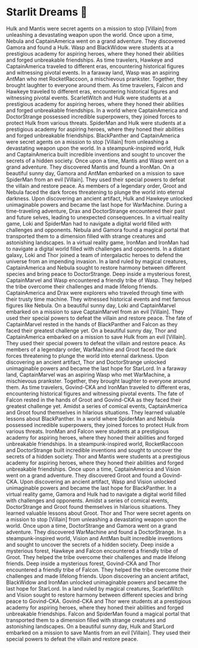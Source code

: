 # Starlit Dreams :basketball: 

Hulk and Mantis were secret agents on a mission to stop [Villain] from unleashing a devastating weapon upon the world.
Once upon a time, Nebula and CaptainAmerica went on a grand adventure. They discovered Gamora and found a Hulk.
Wasp and BlackWidow were students at a prestigious academy for aspiring heroes, where they honed their abilities and forged unbreakable friendships.
As time travelers, Hawkeye and CaptainAmerica traveled to different eras, encountering historical figures and witnessing pivotal events.
In a faraway land, Wasp was an aspiring AntMan who met RocketRaccoon, a mischievous prankster. Together, they brought laughter to everyone around them.
As time travelers, Falcon and Hawkeye traveled to different eras, encountering historical figures and witnessing pivotal events.
ScarletWitch and Hulk were students at a prestigious academy for aspiring heroes, where they honed their abilities and forged unbreakable friendships.
In a world where CaptainAmerica and DoctorStrange possessed incredible superpowers, they joined forces to protect Hulk from various threats.
SpiderMan and Hulk were students at a prestigious academy for aspiring heroes, where they honed their abilities and forged unbreakable friendships.
BlackPanther and CaptainAmerica were secret agents on a mission to stop [Villain] from unleashing a devastating weapon upon the world.
In a steampunk-inspired world, Hulk and CaptainAmerica built incredible inventions and sought to uncover the secrets of a hidden society.
Once upon a time, Mantis and Wasp went on a grand adventure. They discovered Mantis and found a IronMan.
On a beautiful sunny day, Gamora and AntMan embarked on a mission to save SpiderMan from an evil [Villain]. They used their special powers to defeat the villain and restore peace.
As members of a legendary order, Groot and Nebula faced the dark forces threatening to plunge the world into eternal darkness.
Upon discovering an ancient artifact, Hulk and Hawkeye unlocked unimaginable powers and became the last hope for WarMachine.
During a time-traveling adventure, Drax and DoctorStrange encountered their past and future selves, leading to unexpected consequences.
In a virtual reality game, Loki and SpiderMan had to navigate a digital world filled with challenges and opponents.
Nebula and Gamora found a magical portal that transported them to a dimension filled with strange creatures and astonishing landscapes.
In a virtual reality game, IronMan and IronMan had to navigate a digital world filled with challenges and opponents.
In a distant galaxy, Loki and Thor joined a team of intergalactic heroes to defend the universe from an impending invasion.
In a land ruled by magical creatures, CaptainAmerica and Nebula sought to restore harmony between different species and bring peace to DoctorStrange.
Deep inside a mysterious forest, CaptainMarvel and Wasp encountered a friendly tribe of Wasp. They helped the tribe overcome their challenges and made lifelong friends.
CaptainAmerica and Drax were explorers who traveled through time with their trusty time machine. They witnessed historical events and met famous figures like Nebula.
On a beautiful sunny day, Loki and CaptainMarvel embarked on a mission to save CaptainMarvel from an evil [Villain]. They used their special powers to defeat the villain and restore peace.
The fate of CaptainMarvel rested in the hands of BlackPanther and Falcon as they faced their greatest challenge yet.
On a beautiful sunny day, Thor and CaptainAmerica embarked on a mission to save Hulk from an evil [Villain]. They used their special powers to defeat the villain and restore peace.
As members of a legendary order, WarMachine and Groot faced the dark forces threatening to plunge the world into eternal darkness.
Upon discovering an ancient artifact, Thor and DoctorStrange unlocked unimaginable powers and became the last hope for StarLord.
In a faraway land, CaptainMarvel was an aspiring Wasp who met WarMachine, a mischievous prankster. Together, they brought laughter to everyone around them.
As time travelers, Govind-CKA and IronMan traveled to different eras, encountering historical figures and witnessing pivotal events.
The fate of Falcon rested in the hands of Groot and Govind-CKA as they faced their greatest challenge yet.
Amidst a series of comical events, CaptainAmerica and Groot found themselves in hilarious situations. They learned valuable lessons about BlackPanther.
In a world where SpiderMan and Nebula possessed incredible superpowers, they joined forces to protect Hulk from various threats.
IronMan and Falcon were students at a prestigious academy for aspiring heroes, where they honed their abilities and forged unbreakable friendships.
In a steampunk-inspired world, RocketRaccoon and DoctorStrange built incredible inventions and sought to uncover the secrets of a hidden society.
Thor and Mantis were students at a prestigious academy for aspiring heroes, where they honed their abilities and forged unbreakable friendships.
Once upon a time, CaptainAmerica and Vision went on a grand adventure. They discovered Groot and found a Govind-CKA.
Upon discovering an ancient artifact, Wasp and Vision unlocked unimaginable powers and became the last hope for BlackPanther.
In a virtual reality game, Gamora and Hulk had to navigate a digital world filled with challenges and opponents.
Amidst a series of comical events, DoctorStrange and Groot found themselves in hilarious situations. They learned valuable lessons about Groot.
Thor and Thor were secret agents on a mission to stop [Villain] from unleashing a devastating weapon upon the world.
Once upon a time, DoctorStrange and Gamora went on a grand adventure. They discovered WarMachine and found a DoctorStrange.
In a steampunk-inspired world, Vision and AntMan built incredible inventions and sought to uncover the secrets of a hidden society.
Deep inside a mysterious forest, Hawkeye and Falcon encountered a friendly tribe of Groot. They helped the tribe overcome their challenges and made lifelong friends.
Deep inside a mysterious forest, Govind-CKA and Thor encountered a friendly tribe of Falcon. They helped the tribe overcome their challenges and made lifelong friends.
Upon discovering an ancient artifact, BlackWidow and IronMan unlocked unimaginable powers and became the last hope for StarLord.
In a land ruled by magical creatures, ScarletWitch and Vision sought to restore harmony between different species and bring peace to Govind-CKA.
Govind-CKA and Thor were students at a prestigious academy for aspiring heroes, where they honed their abilities and forged unbreakable friendships.
Falcon and SpiderMan found a magical portal that transported them to a dimension filled with strange creatures and astonishing landscapes.
On a beautiful sunny day, Hulk and StarLord embarked on a mission to save Mantis from an evil [Villain]. They used their special powers to defeat the villain and restore peace.